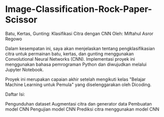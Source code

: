 # Image-Classification-Rock-Paper-Scissor
Batu, Kertas, Gunting: Klasifikasi Citra dengan CNN
Oleh: Miftahul Asror Regowo

Dalam kesempatan ini, saya akan menjelaskan tentang pengklasifikasian citra untuk permainan batu, kertas, dan gunting menggunakan Convolutional Neural Networks (CNN). Implementasi proyek ini menggunakan bahasa pemrograman Python dan diwujudkan melalui Jupyter Notebook.

Proyek ini merupakan capaian akhir setelah mengikuti kelas "Belajar Machine Learning untuk Pemula" yang diselenggarakan oleh Dicoding.

Daftar Isi:

Pengunduhan dataset
Augmentasi citra dan generator data
Pembuatan model CNN
Pengujian model CNN
Prediksi citra menggunakan model CNN
